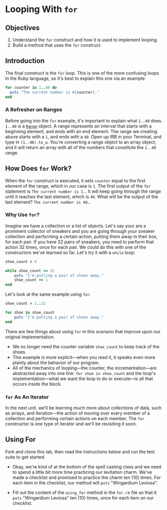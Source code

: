 # Looping With `for`

## Objectives

1. Understand the `for` construct and how it is used to implement looping.
2. Build a method that uses the `for` construct.

## Introduction 

The final construct is the `for` loop. This is one of the more confusing loops in the Ruby language, so it's best to explain this one via an example:

```ruby
for counter in 1..40 do
  puts "The current number is #{counter}."
end
```
### A Refresher on Ranges

Before going into the `for` example, it's important to explain what `1..40` does. `1..40` is a [`Range`](http://www.ruby-doc.org/core-2.2.0/Range.html) object. A range represents an interval that starts with a beginning element, and ends with an end element. The range we creating above starts with a `1`, and ends with a `40`. Open up IRB in your Terminal, and type in `(1..40).to_a`. You're converting a range object to an array object, and it will return an array with all of the numbers that constitute the `1..40` range.

## How Does `for` Work?

When the `for` construct is executed, it sets `counter` equal to the first element of the range, which in our case is `1`. The first output of the `for` statement is `The current number is 1.`. It will keep going through the range until it reaches the last element, which is `40`. What will be the output of the last element? `The current number is 40.`.

### Why Use `for`?

Imagine we have a collection or a list of objects. Let's say your are a prominent collector of sneakers and you are going through your sneaker collection and performing a certain action, putting them away in their box, for each pair. If you have 32 pairs of sneakers, you need to perform that action 32 times, once for each pair. We could do this with one of the constructors we've learned so far. Let's try it with a `while` loop: 

```ruby 
shoe_count = 0 

while shoe_count >= 32
	puts "I'm putting a pair of shoes away."
	shoe_count += 1
end
``` 

Let's look at the same example using `for`. 

```ruby
shoe_count = 1..32

for shoe in shoe_count 
	puts "I'm putting a pair of shoes away."
end
```

There are few things about using `for` in this scenario that improve upon our original implementation. 

* We no longer need the counter variable `shoe_count` to keep track of the shoes. 
* This example is more explicit—when you read it, it speaks even more plainly about the behavior of our program. 
* All of the mechanics of looping—the counter, the incrementation—are abstracted away into one line: `for shoe in shoe_count` and the loop's implementation—what we want the loop to do or execute—is all that occurs inside the block.

### `for` As An Iterator

In the next unit, we'll be learning much more about collections of data, such as arrays, and iteration—the action of moving over every member of a collection and performing certain actions on each member. The `for` constructor is one type of iterator and we'll be revisiting it soon. 

## Using For

Fork and clone this lab, then read the instructions below and run the test suite to get started. 

* Okay, we're kind of at the bottom of the spell casting class and we need to spend a little bit more time practicing our levitation charm. We've made a checklist and promised to practice the charm ten (10) times. For each item in the checklist, our method will `puts` "Wingardium Leviosa".

* Fill out the content of the `using_for` method in the `for.rb` file so that it `puts` "Wingardium Leviosa" ten (10) times, once for each item on our checklist.
